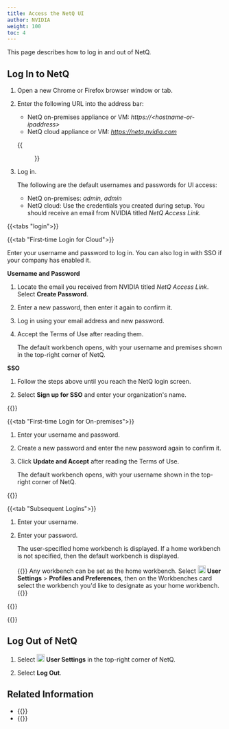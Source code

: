 ```yaml
---
title: Access the NetQ UI
author: NVIDIA
weight: 100
toc: 4
---
```

This page describes how to log in and out of NetQ.

## Log In to NetQ

1. Open a new Chrome or Firefox browser window or tab.
2. Enter the following URL into the address bar:  
    - NetQ on-premises appliance or VM: *https://\<hostname-or-ipaddress\>*  
    - NetQ cloud appliance or VM: *https://netq.nvidia.com*

    {{<figure src="/images/netq/netq-splash-490.png" alt="NetQ login screen" ewidth="700">}}

3. Log in.

    The following are the default usernames and passwords for UI access:  
    - NetQ on-premises: *admin, admin*
    - NetQ cloud: Use the credentials you created during setup. You should receive an email from NVIDIA titled *NetQ Access Link.*
<!-- vale on -->

{{<tabs "login">}}

{{<tab "First-time Login for Cloud">}}

Enter your username and password to log in. You can also log in with SSO if your company has enabled it.

**Username and Password**

1. Locate the email you received from NVIDIA titled *NetQ Access Link*. Select **Create Password**.

2. Enter a new password, then enter it again to confirm it.

4. Log in using your email address and new password.

5. Accept the Terms of Use after reading them.

    The default workbench opens, with your username and premises shown in the top-right corner of NetQ.

**SSO**

1. Follow the steps above until you reach the NetQ login screen.

2. Select **Sign up for SSO** and enter your organization's name. 

{{</tab>}}

{{<tab "First-time Login for On-premises">}}

1. Enter your username and password.

3. Create a new password and enter the new password again to confirm it.

5. Click **Update and Accept** after reading the Terms of Use.

    The default workbench opens, with your username shown in the top-right corner of NetQ.

{{</tab>}}

{{<tab "Subsequent Logins">}}

1. Enter your username.

2. Enter your password.

    The user-specified home workbench is displayed. If a home workbench is not specified, then the default workbench is displayed.

    {{<notice tip>}}
Any workbench can be set as the home workbench. Select <img src="https://icons.cumulusnetworks.com/17-Users/19-Natural-Close%20Up-Single%20User-Man/single-man-circle.svg" height="18" width="18"/> <strong>User Settings</strong> > <strong>Profiles and Preferences</strong>, then on the Workbenches card select the workbench you'd like to designate as your home workbench.
    {{</notice>}}

{{</tab>}}

{{</tabs>}}

## Log Out of NetQ

1. Select  <img src="https://icons.cumulusnetworks.com/17-Users/19-Natural-Close%20Up-Single%20User-Man/single-man-circle.svg" alt="profile" height="18" width="18"/> **User Settings** in the top-right corner of NetQ.

2. Select **Log Out**.  

## Related Information
- {{<link title="Set User Preferences" text="Set User Preferences">}}
- {{<link title="Add and Manage Accounts" text="Add and Manage Accounts">}}
